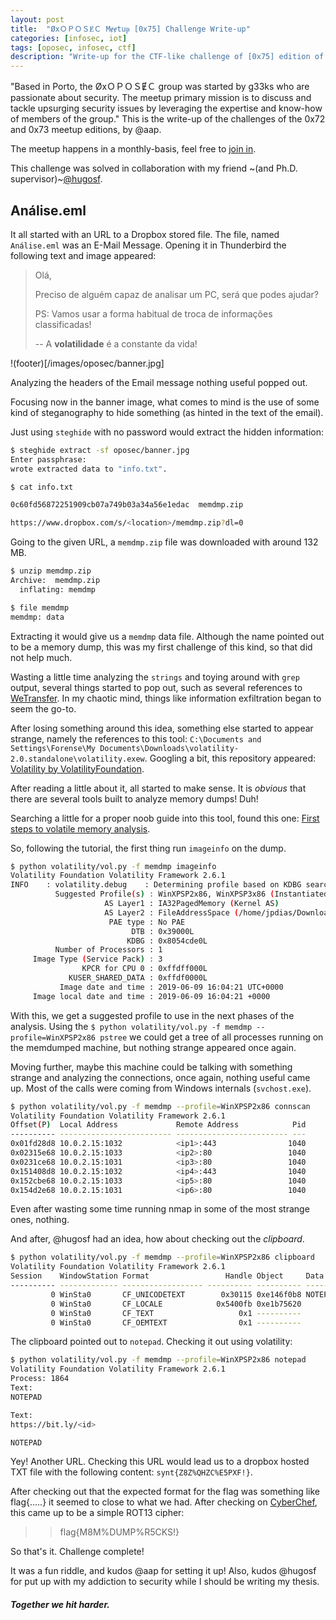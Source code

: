 ```yaml
---
layout: post
title:  "ØxＯＰＯＳɆＣ Mɇɇtuᵽ [0x75] Challenge Write-up"
categories: [infosec, iot]
tags: [oposec, infosec, ctf]
description: "Write-up for the CTF-like challenge of [0x75] edition of the ØxＯＰＯＳɆＣ Mɇɇtuᵽ"
---
```


"Based in Porto, the ØxＯＰＯＳɆＣ group was started by g33ks who are passionate about security. The meetup primary mission is to discuss and tackle upsurging security issues by leveraging the expertise and know-how of members of the group." This is the write-up of the challenges of the 0x72 and 0x73 meetup editions, by @aap.
<!--more-->

The meetup happens in a monthly-basis, feel free to [join in](https://www.meetup.com/0xOPOSEC/).

This challenge was solved in collaboration with my friend ~(and Ph.D. supervisor)~[@hugosf](http://hugosereno.eu/).


## Análise.eml


It all started with an URL to a Dropbox stored file. The file, named `Análise.eml` was an E-Mail Message. Opening it in Thunderbird the following text and image appeared:

> Olá,
>
>Preciso de alguém capaz de analisar um PC, será que podes ajudar?
>
>PS: Vamos usar a forma habitual de troca de informações classificadas!
>
>--
>A **volatilidade** é a constante da vida!

!(footer)[/images/oposec/banner.jpg]

Analyzing the headers of the Email message nothing useful popped out. 

Focusing now in the banner image, what comes to mind is the use of some kind of steganography to hide something (as hinted in the text of the email).

Just using `steghide` with no password would extract the hidden information:

```bash
$ steghide extract -sf oposec/banner.jpg
Enter passphrase: 
wrote extracted data to "info.txt".

$ cat info.txt

0c60fd56872251909cb07a749b03a34a56e1edac  memdmp.zip

https://www.dropbox.com/s/<location>/memdmp.zip?dl=0
```

Going to the given URL, a `memdmp.zip` file was downloaded with around 132 MB. 

```bash
$ unzip memdmp.zip 
Archive:  memdmp.zip
  inflating: memdmp                  

$ file memdmp     
memdmp: data
```

Extracting it would give us a `memdmp` data file. Although the name pointed out to be a memory dump, this was my first challenge of this kind, so that did not help much.

Wasting a little time analyzing the `strings` and toying around with `grep` output, several things started to pop out, such as several references to [WeTransfer](https://wetransfer.com/). In my chaotic mind, things like information exfiltration began to seem the go-to. 

After losing something around this idea, something else started to appear strange, namely the references to this tool:
`C:\Documents and Settings\Forense\My Documents\Downloads\volatility-2.0.standalone\volatility.exew`. Googling a bit, this repository appeared: [Volatility by VolatilityFoundation](https://github.com/volatilityfoundation/volatility).

After reading a little about it, all started to make sense. It is *obvious* that there are several tools built to analyze memory dumps! Duh!

Searching a little for a proper noob guide into this tool, found this one: [First steps to volatile memory analysis](https://medium.com/@zemelusa/first-steps-to-volatile-memory-analysis-dcbd4d2d56a1). 

So, following the tutorial, the first thing run `imageinfo` on the dump.

```bash
$ python volatility/vol.py -f memdmp imageinfo
Volatility Foundation Volatility Framework 2.6.1
INFO    : volatility.debug    : Determining profile based on KDBG search...
          Suggested Profile(s) : WinXPSP2x86, WinXPSP3x86 (Instantiated with WinXPSP2x86)
                     AS Layer1 : IA32PagedMemory (Kernel AS)
                     AS Layer2 : FileAddressSpace (/home/jpdias/Downloads/memdmp)
                      PAE type : No PAE
                           DTB : 0x39000L
                          KDBG : 0x8054cde0L
          Number of Processors : 1
     Image Type (Service Pack) : 3
                KPCR for CPU 0 : 0xffdff000L
             KUSER_SHARED_DATA : 0xffdf0000L
           Image date and time : 2019-06-09 16:04:21 UTC+0000
     Image local date and time : 2019-06-09 16:04:21 +0000
```

With this, we get a suggested profile to use in the next phases of the analysis. Using the `$ python volatility/vol.py -f memdmp --profile=WinXPSP2x86 pstree` we could get a tree of all processes running on the memdumped machine, but nothing strange appeared once again. 

Moving further, maybe this machine could be talking with something strange and analyzing the connections, once again, nothing useful came up. Most of the calls were coming from Windows internals (`svchost.exe`).

```bash
$ python volatility/vol.py -f memdmp --profile=WinXPSP2x86 connscan
Volatility Foundation Volatility Framework 2.6.1
Offset(P)  Local Address             Remote Address            Pid
---------- ------------------------- ------------------------- ---
0x01fd28d8 10.0.2.15:1032            <ip1>:443                1040
0x02315e68 10.0.2.15:1033            <ip2>:80                 1040
0x0231ce68 10.0.2.15:1031            <ip3>:80                 1040
0x151408d8 10.0.2.15:1032            <ip4>:443                1040
0x152cbe68 10.0.2.15:1033            <ip5>:80                 1040
0x154d2e68 10.0.2.15:1031            <ip6>:80                 1040
```

Even after wasting some time running nmap in some of the most strange ones, nothing.

And after, @hugosf had an idea, how about checking out the *clipboard*.

```bash
$ python volatility/vol.py -f memdmp --profile=WinXPSP2x86 clipboard
Volatility Foundation Volatility Framework 2.6.1
Session    WindowStation Format                 Handle Object     Data                                              
---------- ------------- ------------------ ---------- ---------- --------
         0 WinSta0       CF_UNICODETEXT        0x30115 0xe146f0b8 NOTEPAD                    
         0 WinSta0       CF_LOCALE            0x5400fb 0xe1b75620                    
         0 WinSta0       CF_TEXT                   0x1 ----------
         0 WinSta0       CF_OEMTEXT                0x1 ----------
```

The clipboard pointed out to `notepad`. Checking it out using volatility:

```bash
$ python volatility/vol.py -f memdmp --profile=WinXPSP2x86 notepad  
Volatility Foundation Volatility Framework 2.6.1
Process: 1864
Text:
NOTEPAD

Text:
https://bit.ly/<id>

NOTEPAD
```

Yey! Another URL. Checking this URL would lead us to a dropbox hosted TXT file with the following content: `synt{Z8Z%QHZC%E5PXF!}`.

After checking out that the expected format for the flag was something like flag{.....} it seemed to close to what we had. After checking on [CyberChef](), this came up to be a simple ROT13 cipher: 

>> flag{M8M%DUMP%R5CKS!}

So that's it. Challenge complete! 

It was a fun riddle, and kudos @aap for setting it up! Also, kudos @hugosf for put up with my addiction to security while I should be writing my thesis.


##### *Together we hit harder.*
